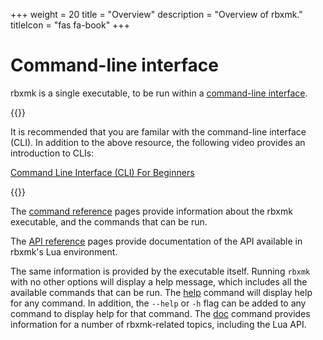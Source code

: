 +++
weight = 20
title = "Overview"
description = "Overview of rbxmk."
titleIcon = "fas fa-book"
+++

# Command-line interface

rbxmk is a single executable, to be run within a [command-line interface][cli].

{{<alert type="info">}}

It is recommended that you are familar with the command-line interface (CLI). In
addition to the above resource, the following video provides an introduction to
CLIs:

[Command Line Interface (CLI) For Beginners][cli-video]

[cli-video]: https://www.youtube.com/watch?v=mUXVBMhr7Xg

{{</alert>}}

The [command reference](command) pages provide information about the rbxmk
executable, and the commands that can be run.

The [API reference](api) pages provide documentation of the API available in
rbxmk's Lua environment.

The same information is provided by the executable itself. Running `rbxmk` with
no other options will display a help message, which includes all the available
commands that can be run. The [help](command/help) command will display help for
any command. In addition, the `--help` or `-h` flag can be added to any command
to display help for that command. The [doc](command/doc) command provides
information for a number of rbxmk-related topics, including the Lua API.

[cli]: https://en.wikipedia.org/wiki/Command-line_interface
